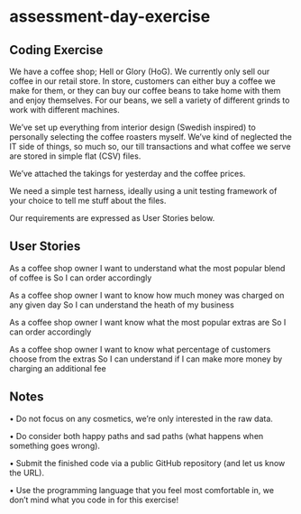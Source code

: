 # assessment-day-exercise

## Coding Exercise

We have a coffee shop; Hell or Glory (HoG). We currently only sell our coffee in our retail store. In store, customers can either buy a coffee we make for them, or they can buy our coffee beans to take home with them and enjoy themselves. For our beans, we sell a variety of different grinds to work with different machines.

We’ve set up everything from interior design (Swedish inspired) to personally selecting the coffee roasters myself. We’ve kind of neglected the IT side of things, so much so, our till transactions and what coffee we serve are stored in simple flat (CSV) files.

We’ve attached the takings for yesterday and the coffee prices.

We need a simple test harness, ideally using a unit testing framework of your choice to tell me stuff about the files.

Our requirements are expressed as User Stories below.

## User Stories
As a coffee shop owner
I want to understand what the most popular blend of coffee is So I can order accordingly

As a coffee shop owner
I want to know how much money was charged on any given day So I can understand the heath of my business

As a coffee shop owner
I want know what the most popular extras are So I can order accordingly

As a coffee shop owner
I want to know what percentage of customers choose from the extras
So I can understand if I can make more money by charging an additional fee

## Notes
• Do not focus on any cosmetics, we’re only interested in the raw data.

• Do consider both happy paths and sad paths (what happens when something goes wrong).

• Submit the finished code via a public GitHub repository (and let us know the URL).

• Use the programming language that you feel most comfortable in, we don’t mind what you
code in for this exercise!
